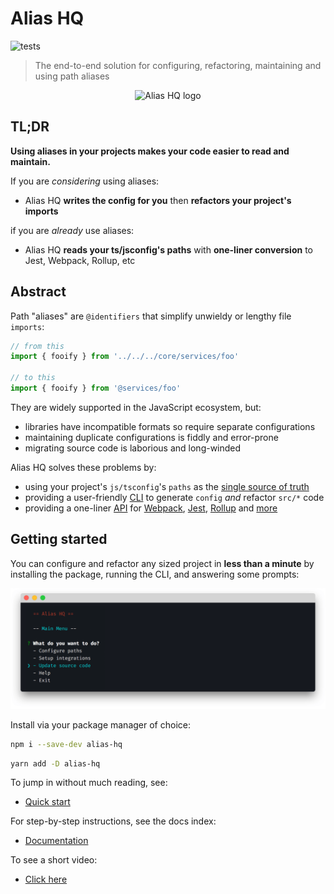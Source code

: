 # Alias HQ 

![tests](https://github.com/davestewart/alias-hq/workflows/tests/badge.svg)

> The end-to-end solution for configuring, refactoring, maintaining and using path aliases

<p align="center">
  <img src="https://raw.githubusercontent.com/davestewart/alias-hq/master/docs/assets/logo.png" alt="Alias HQ logo">
</p>

## TL;DR

**Using aliases in your projects makes your code easier to read and maintain.**

If you are *considering* using aliases:

- Alias HQ **writes the config for you** then **refactors your project's imports** 

if you are *already* use aliases:

- Alias HQ **reads your ts/jsconfig's paths** with **one-liner conversion** to Jest, Webpack, Rollup, etc

## Abstract

Path "aliases" are `@identifiers` that simplify unwieldy or lengthy file `imports`:

```js
// from this
import { fooify } from '../../../core/services/foo' 

// to this
import { fooify } from '@services/foo' 
```

They are widely supported in the JavaScript ecosystem, but:

- libraries have incompatible formats so require separate configurations  
- maintaining duplicate configurations is fiddly and error-prone 
- migrating source code is laborious and long-winded

Alias HQ solves these problems by:

- using your project's `js/tsconfig`'s `paths` as the [single source of truth](docs/quick-start.md)
- providing a user-friendly [CLI](docs/cli/cli.md) to generate `config` *and* refactor `src/*` code
- providing a one-liner [API](docs//api.md) for [Webpack](docs/integrations.md#webpack), [Jest](docs/integrations.md#jest), [Rollup](docs/integrations.md#rollup) and [more](docs/plugins.md)

## Getting started

You can configure and refactor any sized project in **less than a minute** by installing the package, running the CLI, and answering some prompts:

![cli](docs/assets/cli-preview.png)

Install via your package manager of choice:

```bash
npm i --save-dev alias-hq
```

```bash
yarn add -D alias-hq
```

To jump in without much reading, see:

- [Quick start](docs/quick-start.md)

For step-by-step instructions, see the docs index:

- [Documentation](docs/README.md)

To see a short video:

- [Click here](https://twitter.com/i/status/1298592287266611205)

